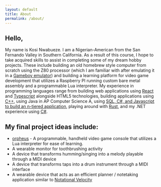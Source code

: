 ```yaml
---
layout: default
title: About
permalink: /about/
---
```


## Hello,
My name is Kosi Nwabueze. I am a Nigerian-American from the San Fernando Valley in Southern California. As a result of this course, I hope to take acquired skills to assist in completing some of my dream hobby projects. These include building an old homebrew style computer from scratch using the Z80 processor (which I am familiar with after emulating it in a [Gameboy emulator](https://github.com/kosinw/Castor)) and building a learning platform for video game development that utilizes a Raspberry PI running custom bare metal assembly and a programmable Lua interpreter. My experience in programming languages range from building web applications using [React](https://reactjs.org/) and [Typescript](https://www.typescriptlang.org/) alongside HTML5 technologies, building applications using [C++](https://github.com/kosinw/chip_eight), using Java in AP Computer Science A, using [SQL, C#, and Javascript to build an n-tiered application](https://github.com/kosinw/battleships), playing around with [Rust](https://github.com/kosinw/advent-of-code-2017), and my .NET experience using [C#](https://github.com/kosinw/Castor).

## My final project ideas include:  
- [orpheus](https://github.com/kosinw/orpheus) - A programmable, handheld video game console that utilizes a Lua interpreter for ease of learning.
- A wearable monitor for toothbrushing activity
- A device that transforms humming/singing into a melody playable through a MIDI device
- A device that transforms taps into a drum instrument through a MIDI interface
- A wearable device that acts as an efficient planner / notetaking application similar to [Notational Velocity](http://notational.net/)
